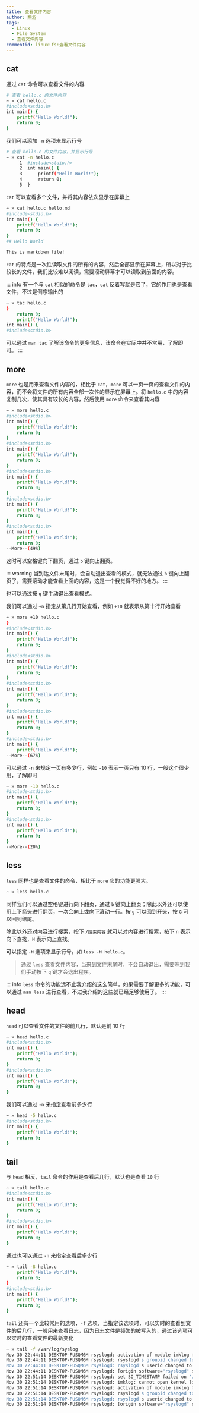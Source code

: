```yaml
---
title: 查看文件内容
author: 熊滔
tags:
  - Linux
  - File System
  - 查看文件内容
commentid: linux:fs:查看文件内容
---
```


## cat

通过 `cat` 命令可以查看文件的内容

```bash
# 查看 hello.c 的文件内容
~ » cat hello.c
#include<stdio.h>
int main() {
    printf("Hello World!");
    return 0;
}
```

我们可以添加 `-n` 选项来显示行号

```bash
# 查看 hello.c 的文件内容，并显示行号
~ » cat -n hello.c
     1  #include<stdio.h>
     2  int main() {
     3      printf("Hello World!");
     4      return 0;
     5  }
```

`cat` 可以查看多个文件，并将其内容依次显示在屏幕上

```bash
~ » cat hello.c hello.md
#include<stdio.h>
int main() {
    printf("Hello World!");
    return 0;
}
## Hello World

This is markdown file!
```

`cat` 的特点是一次性读取文件的所有的内容，然后全部显示在屏幕上，所以对于比较长的文件，我们比较难以阅读，需要滚动屏幕才可以读取到前面的内容。


::: info
有一个与 `cat` 相似的命令是 `tac`，`cat` 反着写就是它了，它的作用也是查看文件，不过是倒序输出的

```bash
~ » tac hello.c
}
    return 0;
    printf("Hello World!");
int main() {
#include<stdio.h>
```

可以通过 `man tac` 了解该命令的更多信息，该命令在实际中并不常用，了解即可。
:::

## more

`more` 也是用来查看文件内容的，相比于 `cat`，`more` 可以一页一页的查看文件的内容，而不会将文件的所有内容全部一次性的显示在屏幕上。将 `hello.c` 中的内容复制几次，使其具有较长的内容，然后使用 `more` 命令来查看其内容

```bash
~ » more hello.c
#include<stdio.h>
int main() {
    printf("Hello World!");
    return 0;
}
#include<stdio.h>
int main() {
    printf("Hello World!");
    return 0;
}
#include<stdio.h>
int main() {
    printf("Hello World!");
    return 0;
}
#include<stdio.h>
int main() {
    printf("Hello World!");
    return 0;
}
#include<stdio.h>
int main() {
    printf("Hello World!");
    return 0;
--More--(49%)
```

这时可以空格键向下翻页，通过 `b` 键向上翻页。

::: warning
当到达文件末尾时，会自动退出查看的模式，就无法通过 `b` 键向上翻页了，需要滚动才能查看上面的内容，这是一个我觉得不好的地方。
:::

也可以通过按 `q` 键手动退出查看模式。

我们可以通过 `+n` 指定从第几行开始查看，例如 `+10` 就表示从第十行开始查看

```bash
~ » more +10 hello.c
}
#include<stdio.h>
int main() {
    printf("Hello World!");
    return 0;
}
#include<stdio.h>
int main() {
    printf("Hello World!");
    return 0;
}
#include<stdio.h>
int main() {
    printf("Hello World!");
    return 0;
}
#include<stdio.h>
int main() {
    printf("Hello World!");
    return 0;
}
#include<stdio.h>
int main() {
    printf("Hello World!");
--More--(67%)
```

可以通过 `-n` 来规定一页有多少行，例如 `-10` 表示一页只有 10 行，一般这个很少用，了解即可

```bash
~ » more -10 hello.c
#include<stdio.h>
int main() {
    printf("Hello World!");
    return 0;
}
#include<stdio.h>
int main() {
    printf("Hello World!");
    return 0;
}
--More--(20%)
```

## less

`less` 同样也是查看文件的命令，相比于 `more` 它的功能更强大。

```bash
~ » less hello.c
```

同样我们可以通过空格键进行向下翻页，通过 `b` 键向上翻页；除此以外还可以使用上下箭头进行翻页，一次会向上或向下滚动一行。按 `g` 可以回到开头，按 `G` 可以回到结尾。

除此以外还对内容进行搜索，按下 `/搜索内容` 就可以对内容进行搜索，按下 `n` 表示向下查找，`N` 表示向上查找。

可以指定 `-N` 选项来显示行号，如 `less -N hello.c`。

>通过 `less` 查看文件内容，当来到文件末尾时，不会自动退出，需要等到我们手动按下 `q` 键才会退出程序。

::: info
`less` 命令的功能远不止我介绍的这么简单，如果需要了解更多的功能，可以通过 `man less` 进行查看，不过我介绍的这些就已经足够使用了。
:::

## head

`head` 可以查看文件的文件的前几行，默认是前 10 行

```bash
~ » head hello.c
#include<stdio.h>
int main() {
    printf("Hello World!");
    return 0;
}
#include<stdio.h>
int main() {
    printf("Hello World!");
    return 0;
}
```

我们可以通过 `-n` 来指定查看前多少行

```bash
~ » head -5 hello.c
#include<stdio.h>
int main() {
    printf("Hello World!");
    return 0;
}
```

## tail

与 `head` 相反，`tail` 命令的作用是查看后几行，默认也是查看 `10` 行

```bash
~ » tail hello.c
#include<stdio.h>
int main() {
    printf("Hello World!");
    return 0;
}
#include<stdio.h>
int main() {
    printf("Hello World!");
    return 0;
}
```

通过也可以通过 `-n` 来指定查看后多少行

```bash
~ » tail -8 hello.c
    printf("Hello World!");
    return 0;
}
#include<stdio.h>
int main() {
    printf("Hello World!");
    return 0;
}
```

`tail` 还有一个比较常用的选项，`-f` 选项，当指定该选项时，可以实时的查看到文件的后几行，一般用来查看日志，因为日志文件是频繁的被写入的，通过该选项可以实时的查看文件的最新变化

```bash
~ » tail -f /var/log/syslog
Nov 30 22:44:11 DESKTOP-PUSQM6M rsyslogd: activation of module imklog failed [v8.2001.0 try https://www.rsyslog.com/e/2145 ]
Nov 30 22:44:11 DESKTOP-PUSQM6M rsyslogd: rsyslogd's groupid changed to 110
Nov 30 22:44:11 DESKTOP-PUSQM6M rsyslogd: rsyslogd's userid changed to 104
Nov 30 22:44:11 DESKTOP-PUSQM6M rsyslogd: [origin software="rsyslogd" swVersion="8.2001.0" x-pid="641" x-info="https://www.rsyslog.com"] start
Nov 30 22:51:14 DESKTOP-PUSQM6M rsyslogd: set SO_TIMESTAMP failed on '/dev/log': Invalid argument [v8.2001.0]
Nov 30 22:51:14 DESKTOP-PUSQM6M rsyslogd: imklog: cannot open kernel log (/proc/kmsg): No such file or directory.
Nov 30 22:51:14 DESKTOP-PUSQM6M rsyslogd: activation of module imklog failed [v8.2001.0 try https://www.rsyslog.com/e/2145 ]
Nov 30 22:51:14 DESKTOP-PUSQM6M rsyslogd: rsyslogd's groupid changed to 110
Nov 30 22:51:14 DESKTOP-PUSQM6M rsyslogd: rsyslogd's userid changed to 104
Nov 30 22:51:14 DESKTOP-PUSQM6M rsyslogd: [origin software="rsyslogd" swVersion="8.2001.0" x-pid="1027" x-info="https://www.rsyslog.com"] start
```